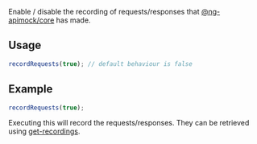 Enable / disable the recording of requests/responses that [@ng-apimock/core](https://github.com/ng-apimock/core) has made.

## Usage

```typescript
recordRequests(true); // default behaviour is false
```

## Example

```typescript
recordRequests(true);
```

Executing this will record the requests/responses. They can be retrieved using [get-recordings](get-recordings).
